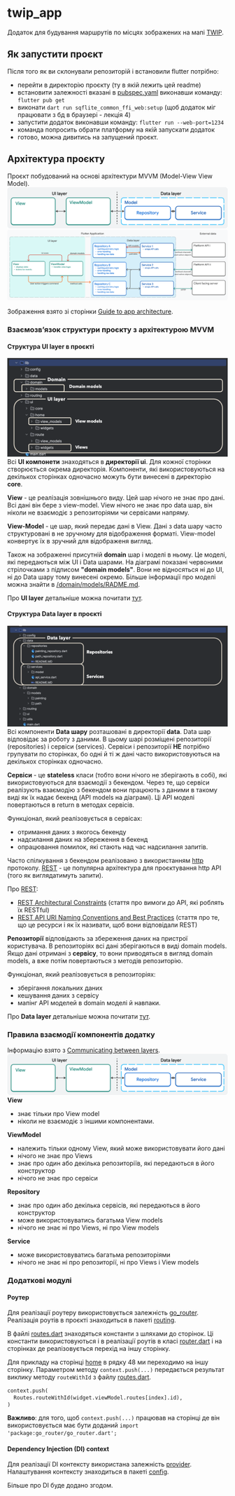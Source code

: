 # twip_app

Додаток для будування маршрутів по місцях зображених на мапі [TWIP](https://twip.me).

## Як запустити проєкт
Після того як ви склонували репозиторій і встановили flutter потрібно:
- перейти в директорію проєкту (ту в якій лежить цей readme)
- встановити залежності вказані в [pubspec.yaml](./pubspec.yaml) виконавши команду:
`flutter pub get`
- виконати `dart run sqflite_common_ffi_web:setup` 
(щоб додаток міг працювати з бд в браузері - лекція 4)
- запустити додаток виконавши команду: `flutter run --web-port=1234`
- команда попросить обрати платформу на якій запускати додаток
- готово, можна дивитись на запущений проєкт.

## Архітектура проєкту
Проєкт побудований на основі архітектури MVVM (Model-View View Model).
![horizontal-layers-with-icons.png](readme/MVVM.png)
![img.png](readme/Detailed%20MVVM.png)

Зображення взято зі сторінки [Guide to app architecture](https://docs.flutter.dev/app-architecture/guide#mvvm).

### Взаємозвʼязок структури проєкту з архітектурою MVVM

#### Структура UI layer в проєкті

![UI layer.png](readme/UI%20layer.png)
Всі **UI компонети** знаходяться в **директорії ui**. Для кожної сторінки створюється 
окрема директорія. Компоненти, які використовуються на декількох сторінках 
одночасно можуть бути винесені в директорію **core**.

**View** - це реалізація зовнішнього виду. Цей шар нічого не знає про дані. 
Всі дані він бере з view-model. View нічого не знає про data шар, він ніколи 
не взаємодіє з репозиторіями чи сервісами напряму.

**View-Model** - це шар, який передає дані в View. Дані з data шару часто 
структуровані в не зручному для відображення форматі. 
View-model конвертує їх в зручний для відображеня вигляд.

Також на зображенні присутній **domain** шар і моделі в ньому. Це моделі, 
які передаються між UI i Data шарами. На діаграмі показані червоними 
стрілочками з підписом **"domain models"**. Вони не відносяться ні до UI, 
ні до Data шару тому винесені окремо. Більше інформації про моделі можна 
знайти в [/domain/models/RADME.md](./lib/domain/models/README.md).

Про **UI layer** детальніше можна почитати [тут](https://docs.flutter.dev/app-architecture/case-study/ui-layer).

#### Структура Data layer в проєкті

![Data layer.png](readme/Data%20layer.png)
Всі компоненти **Data шару** розташовані в директорії **data**. 
Data шар відповідає за роботу з даними. В цьому шарі розміщені репозиторії 
(repositories) і сервіси (services). Сервіси і репозиторії **НЕ** потрібно 
групувати по сторінках, бо одні й ті ж дані часто використовуються 
на декількох сторінках одночасно.

**Сервіси** -  це **stateless** класи (тобто вони нічого не зберігають в собі), 
які використовуються для взаємодії з бекендом. Через те, що сервіси реалізують 
взаємодію з бекендом вони працюють з даними в такому виді як їх надає бекенд 
(API models на діаграмі). Ці API моделі повертаються в return в методах сервісів.  

Функціонал, який реалізовується в сервісах:
- отримання даних з якогось бекенду
- надсилання даних на збереження в бекенд
- опрацювання помилок, які стають над час надсилання запитів.


Часто спілкування з бекендом реалізовано з використанням [http](https://uk.wikipedia.org/wiki/HTTP) протоколу.
[REST](https://restfulapi.net/) - це популярна архітектура для проєктування 
http API (того як виглядатимуть запити).

Про [REST](https://restfulapi.net/):
- [REST Architectural Constraints](https://restfulapi.net/rest-architectural-constraints/) 
(стаття про вимоги до API, які роблять їх RESTful)
- [REST API URI Naming Conventions and Best Practices](https://restfulapi.net/resource-naming/) 
(стаття про те, що це ресурси і як їх називати, щоб вони відповідали REST)

**Репозиторії** відповідають за збереження даних на пристрої користувача.
В репозиторіях всі дані зберігаються в виді domain models.
Якщо дані отримані з **сервісу**, то вони приводяться в вигляд domain models, 
а вже потім повертаються з методів репозиторію.

Функціонал, який реалізовується в репозиторіях:
- зберігання локальних даних
- кешування даних з сервісу
- мапінг API моделей в domain моделі й навпаки.

Про **Data layer** детальніше можна почитати 
[тут](https://docs.flutter.dev/app-architecture/case-study/data-layer).

### Правила взаємодії компонентів додатку
Інформацію взято з [Communicating between layers](https://docs.flutter.dev/app-architecture/case-study/dependency-injection).
![img.png](readme/MVVM.png)
**View**
- знає тільки про View model 
- ніколи не взаємодіє з іншими компонентами.

**ViewModel**
- належить тільки одному View, який може використовувати його дані
- нічого не знає про Views
- знає про один або декілька репозиторіїв, які передаються в його конструктор
- нічого не знає про сервіси

**Repository**
- знає про один або декілька сервісів, які передаються в його конструктор
- може використовуватись багатьма View models
- нічого не знає ні про Views, ні про View models

**Service**
- може використовуватись багатьма репозиторіями
- нічого не знає ні про репозиторії, ні про Views і View models

### Додаткові модулі

#### Роутер
Для реалізації роутеру використовується залежність [go_router](https://pub.dev/packages/go_router).
Реалізація роутів в проєкті знаходиться в пакеті [routing](./lib/routing).

В файлі [routes.dart](./lib/routing/routes.dart) знаходяться константи з шляхами до сторінок.
Ці константи використовуються і в реалізації роутів в класі [router.dart](./lib/routing/router.dart)
і на сторінках де реалізовується перехід на іншу сторінку.

Для прикладу на сторінці [home](lib/ui/home/widgets/home_screen.dart) в рядку 48 ми переходимо на іншу сторінку. 
Параметром методу `context.push(...)` передається результат виклику методу 
`routeWithId` з файлу [routes.dart](./lib/routing/routes.dart).
```
context.push(
  Routes.routeWithId(widget.viewModel.routes[index].id),
)
```

**Важливо**: для того, щоб `context.push(...)` працював на сторінці де
він використовується має бути доданий `import 'package:go_router/go_router.dart';`

#### Dependency Injection (DI) context 
Для реалізації DI контексту використана залежність [provider](https://pub.dev/packages/provider).
Налаштування контексту знаходиться в пакеті [config](./lib/config).

Більше про DI буде додано згодом. 

